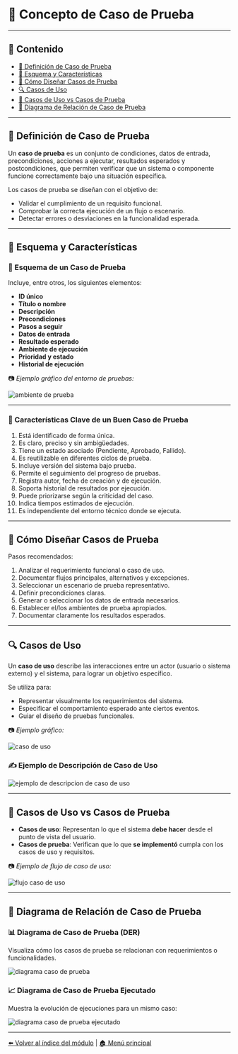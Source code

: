 # 🧪 Concepto de Caso de Prueba

---

## 📑 Contenido

- [📌 Definición de Caso de Prueba](#definición-de-caso-de-prueba)
- [🧱 Esquema y Características](#esquema-y-características)
- [🧠 Cómo Diseñar Casos de Prueba](#cómo-diseñar-casos-de-prueba)
- [🔍 Casos de Uso](#casos-de-uso)
- [🔄 Casos de Uso vs Casos de Prueba](#casos-de-uso-vs-casos-de-prueba)
- [🧬 Diagrama de Relación de Caso de Prueba](#diagrama-de-relación-de-caso-de-prueba)

---

## 📌 Definición de Caso de Prueba

Un **caso de prueba** es un conjunto de condiciones, datos de entrada, precondiciones, acciones a ejecutar, resultados esperados y postcondiciones, que permiten verificar que un sistema o componente funcione correctamente bajo una situación específica.

Los casos de prueba se diseñan con el objetivo de:
- Validar el cumplimiento de un requisito funcional.
- Comprobar la correcta ejecución de un flujo o escenario.
- Detectar errores o desviaciones en la funcionalidad esperada.

---

## 🧱 Esquema y Características

### 📐 Esquema de un Caso de Prueba

Incluye, entre otros, los siguientes elementos:

- **ID único**
- **Título o nombre**
- **Descripción**
- **Precondiciones**
- **Pasos a seguir**
- **Datos de entrada**
- **Resultado esperado**
- **Ambiente de ejecución**
- **Prioridad y estado**
- **Historial de ejecución**

📷 *Ejemplo gráfico del entorno de pruebas:*

![ambiente de prueba](imagenes/ambiente_prueba.png)

---

### 🧾 Características Clave de un Buen Caso de Prueba

1. Está identificado de forma única.
2. Es claro, preciso y sin ambigüedades.
3. Tiene un estado asociado (Pendiente, Aprobado, Fallido).
4. Es reutilizable en diferentes ciclos de prueba.
5. Incluye versión del sistema bajo prueba.
6. Permite el seguimiento del progreso de pruebas.
7. Registra autor, fecha de creación y de ejecución.
8. Soporta historial de resultados por ejecución.
9. Puede priorizarse según la criticidad del caso.
10. Indica tiempos estimados de ejecución.
11. Es independiente del entorno técnico donde se ejecuta.

---

## 🧠 Cómo Diseñar Casos de Prueba

Pasos recomendados:

1. Analizar el requerimiento funcional o caso de uso.
2. Documentar flujos principales, alternativos y excepciones.
3. Seleccionar un escenario de prueba representativo.
4. Definir precondiciones claras.
5. Generar o seleccionar los datos de entrada necesarios.
6. Establecer el/los ambientes de prueba apropiados.
7. Documentar claramente los resultados esperados.

---

## 🔍 Casos de Uso

Un **caso de uso** describe las interacciones entre un actor (usuario o sistema externo) y el sistema, para lograr un objetivo específico.

Se utiliza para:
- Representar visualmente los requerimientos del sistema.
- Especificar el comportamiento esperado ante ciertos eventos.
- Guiar el diseño de pruebas funcionales.

📷 *Ejemplo gráfico:*

![caso de uso](imagenes/caso_uso.jpg)

### ✍️ Ejemplo de Descripción de Caso de Uso

![ejemplo de descripcion de caso de uso](imagenes/ejemplo_descripcion_caso_uso.png)

---

## 🔄 Casos de Uso vs Casos de Prueba

- **Casos de uso**: Representan lo que el sistema **debe hacer** desde el punto de vista del usuario.
- **Casos de prueba**: Verifican que lo que **se implementó** cumpla con los casos de uso y requisitos.

📷 *Ejemplo de flujo de caso de uso:*

![flujo caso de uso](imagenes/flujo_caso_uso.png)

---

## 🧬 Diagrama de Relación de Caso de Prueba

### 📊 Diagrama de Caso de Prueba (DER)

Visualiza cómo los casos de prueba se relacionan con requerimientos o funcionalidades.

![diagrama caso de prueba](imagenes/diagrama_caso_prueba.png)

### 📈 Diagrama de Caso de Prueba Ejecutado

Muestra la evolución de ejecuciones para un mismo caso:

![diagrama caso de prueba ejecutado](imagenes/diagrama_caso_prueba_ejecutado.png)

---

[⬅️ Volver al índice del módulo](../modulo2_Casos%20de%20prueba.md) | [🏠 Menú principal](../README.md)
